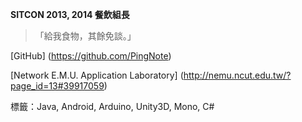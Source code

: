 **SITCON 2013, 2014 餐飲組長**

> 「給我食物，其餘免談。」

[GitHub] (https://github.com/PingNote)

[Network E.M.U. Application Laboratory] (http://nemu.ncut.edu.tw/?page_id=13#39917059)

標籤：Java, Android, Arduino, Unity3D, Mono, C#
